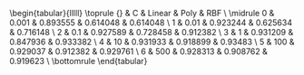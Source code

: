 \begin{tabular}{lllll}
\toprule
{} &      C &    Linear &      Poly &       RBF \\
\midrule
0 &  0.001 &  0.893555 &  0.614048 &  0.614048 \\
1 &   0.01 &  0.923244 &  0.625634 &  0.716148 \\
2 &    0.1 &  0.927589 &  0.728458 &  0.912382 \\
3 &      1 &  0.931209 &  0.847936 &  0.933382 \\
4 &     10 &  0.931933 &  0.918899 &   0.93483 \\
5 &    100 &  0.929037 &  0.912382 &  0.929761 \\
6 &    500 &  0.928313 &  0.908762 &  0.919623 \\
\bottomrule
\end{tabular}
